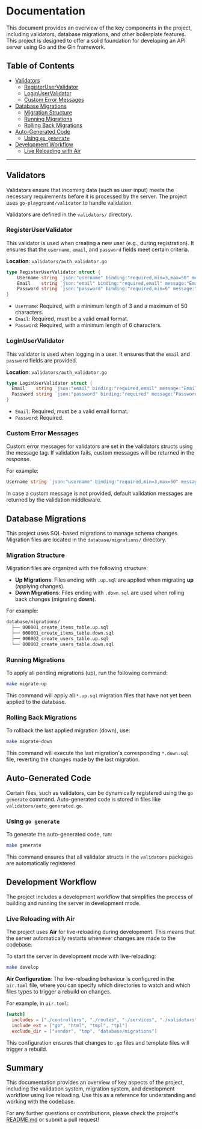 # Documentation

This document provides an overview of the key components in the project, including validators, database migrations, and other boilerplate features. This project is designed to offer a solid foundation for developing an API server using Go and the Gin framework.

## Table of Contents

- [Validators](#validators)
  - [RegisterUserValidator](#registeruservalidator)
  - [LoginUserValidator](#loginuservalidator)
  - [Custom Error Messages](#custom-error-messages)
- [Database Migrations](#database-migrations)
  - [Migration Structure](#migration-structure)
  - [Running Migrations](#running-migrations)
  - [Rolling Back Migrations](#rolling-back-migrations)
- [Auto-Generated Code](#auto-generated-code)
  - [Using `go generate`](#using-go-generate)
- [Development Workflow](#development-workflow)
  - [Live Reloading with Air](#live-reloading-with-air)

---

## Validators

Validators ensure that incoming data (such as user input) meets the necessary requirements before it is processed by the server. The project uses `go-playground/validator` to handle validation.

Validators are defined in the `validators/` directory.

### RegisterUserValidator

This validator is used when creating a new user (e.g., during registration). It ensures that the `username`, `email`, and `password` fields meet certain criteria.

**Location**: `validators/auth_validator.go`

```go
type RegisterUserValidator struct {
	Username string `json:"username" binding:"required,min=3,max=50" message:"Username is required with minimum of 3 characters and maximum of 50 characters"`
	Email    string `json:"email" binding:"required,email" message:"Email is required and must be a valid email address"`
	Password string `json:"password" binding:"required,min=6" message:"Password is required with minimum of 6 characters"`
}
```

- `Username`: Required, with a minimum length of 3 and a maximum of 50 characters.
- `Email`: Required, must be a valid email format.
- `Password`: Required, with a minimum length of 6 characters.

### LoginUserValidator

This validator is used when logging in a user. It ensures that the `email` and `password` fields are provided.

**Location**: `validators/auth_validator.go`

```go
type LoginUserValidator struct {
  Email    string `json:"email" binding:"required,email" message:"Email is required and must be a valid email address"`
  Password string `json:"password" binding:"required" message:"Password is required"`
}
```

- `Email`: Required, must be a valid email format.
- `Password`: Required.

### Custom Error Messages

Custom error messages for validators are set in the validators structs using the message tag. If validation fails, custom messages will be returned in the response.

For example:
```go
Username string `json:"username" binding:"required,min=3,max=50" message:"Username is required with minimum of 3 characters and maximum of 50 characters"`
```

In case a custom message is not provided, default validation messages are returned by the validation middleware.

## Database Migrations

This project uses SQL-based migrations to manage schema changes. Migration files are located in the `database/migrations/` directory.

### Migration Structure

Migration files are organized with the following structure:
- **Up Migrations**: Files ending with `.up.sql` are applied when migrating **up** (applying changes).
- **Down Migrations**: Files ending with `.down.sql` are used when rolling back changes (migrating **down**).

For example:
```bash
database/migrations/
  ├── 000001_create_items_table.up.sql
  ├── 000001_create_items_table.down.sql
  ├── 000002_create_users_table.up.sql
  └── 000002_create_users_table.down.sql
```

### Running Migrations

To apply all pending migrations (up), run the following command:

```bash
make migrate-up
```

This command will apply all `*.up.sql` migration files that have not yet been applied to the database.

### Rolling Back Migrations

To rollback the last applied migration (down), use:

```bash
make migrate-down
```

This command will execute the last migration's corresponding `*.down.sql` file, reverting the changes made by the last migration.

## Auto-Generated Code

Certain files, such as validators, can be dynamically registered using the `go generate` command.
Auto-generated code is stored in files like `validators/auto_generated.go`.

### Using `go generate`

To generate the auto-generated code, run:

```bash
make generate
```

This command ensures that all validator structs in the `validators` packages are automatically registered.

## Development Workflow

The project includes a development workflow that simplifies the process of building and running the server in development mode.

### Live Reloading with Air

The project uses **Air** for live-reloading during development. This means that the server automatically restarts whenever changes are made to the codebase.

To start the server in development mode with live-reloading:

```bash
make develop
```

**Air Configuration**: The live-reloading behaviour is configured in the `air.toml` file, where you can specify which directories to watch and which files types to trigger a rebuild on changes.

For example, in `air.toml`:

```toml
[watch]
  includes = ["./controllers", "./routes", "./services", "./validators", "./config"]
  include_ext = ["go", "html", "tmpl", "tpl"]
  exclude_dir = ["vendor", "tmp", "database/migrations"]
```

This configuration ensures that changes to `.go` files and template files will trigger a rebuild.

## Summary

This documentation provides an overview of key aspects of the project, including the validation system, migration system, and development workflow using live reloading. Use this as a reference for understanding and working with the codebase.

For any further questions or contributions, please check the project's [README.md](README.md) or submit a pull request!